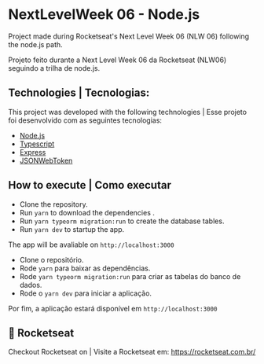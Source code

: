 # NextLevelWeek 06 - Node.js

Project made during Rocketseat's Next Level Week 06 (NLW 06) following the node.js path.

Projeto feito durante a Next Level Week 06 da Rocketseat (NLW06) seguindo a trilha de node.js.

## Technologies | Tecnologias:
This project was developed with the following technologies | Esse projeto foi desenvolvido com as seguintes tecnologias:

- [Node.js](https://nodejs.org/en/)
- [Typescript](https://www.typescriptlang.org/)
- [Express](https://expressjs.com/pt-br/)
- [JSONWebToken](https://github.com/auth0/node-jsonwebtoken#readme)

## How to execute | Como executar 

- Clone the repository.
- Run `yarn` to download the dependencies .
- Run `yarn typeorm migration:run` to create the database tables.
- Run `yarn dev` to startup the app.

The app will be avaliable on `http://localhost:3000`

- Clone o repositório.
- Rode `yarn` para baixar as dependências.
- Rode `yarn typeorm migration:run` para criar as tabelas do banco de dados.
- Rode o `yarn dev` para iniciar a aplicação.

Por fim, a aplicação estará disponível em `http://localhost:3000`

## 🚀 Rocketseat 
Checkout Rocketseat on | Visite a Rocketseat em: https://rocketseat.com.br/
